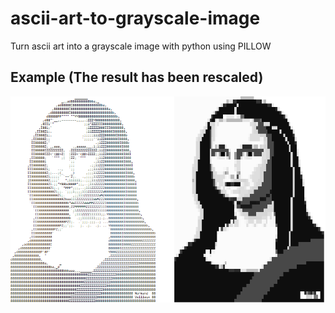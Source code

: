# ascii-art-to-grayscale-image
Turn ascii art into a grayscale image with python using PILLOW

## Example (The result has been rescaled)
![Example](https://github.com/equationslayer12/ascii-art-to-grayscale-image/blob/main/example.png?raw=true)
